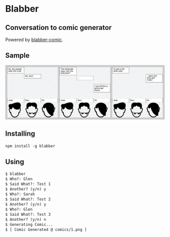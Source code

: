 # Blabber
## Conversation to comic generator

Powered by [blabber-comic](https://github.com/sharpshark28/blabber-comic).

## Sample

![Preview](/comics/example.png)

## Installing

`npm install -g blabber`

## Using

```
$ blabber
$ Who?: Glen
$ Said What?: Test 1
$ Another? (y/n) y
$ Who?: Sarah
$ Said What?: Test 2
$ Another? (y/n) y
$ Who?: Glen
$ Said What?: Test 3
$ Another? (y/n) n
$ Generating Comic...
$ [ Comic Generated @ comics/1.png ]
```

